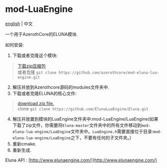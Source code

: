 # mod-LuaEngine
[english](README.md) | 中文

一个用于AzerothCore的ELUNA模块.

如何安装:

1. 下载或者克隆这个模块:  
>   [下载zip压缩包](https://github.com/azerothcore/mod-eluna-lua-engine/archive/master.zip)  
>   或者克隆 `git clone https://github.com/azerothcore/mod-eluna-lua-engine.git`  
2. 解压并放到Azerothcore源码的modules文件夹中.  
3. 下载或者克隆ELUNA的核心文件:  
>   [download zip file.](https://github.com/ElunaLuaEngine/Eluna/archive/master.zip)  
>   clone `git clone https://github.com/ElunaLuaEngine/Eluna.git`  
4. 解压并放置到模块的LuaEngine文件夹中:mod-LuaEngine/LuaEngine(如果下载了zip文件，你需要将`Eluna-master`文件夹中的所有文件移动到`mod-eluna-lua-engine/LuaEngine`文件夹中。`LuaEngine.h`需要直接位于目录:`mod-eluna-lua-engine/LuaEngine`之下，不要有任何的子文件夹。)
5. 重新cmake.  
6. 重新生成. 

Eluna API : [http://www.elunaengine.com/](http://www.elunaengine.com/)